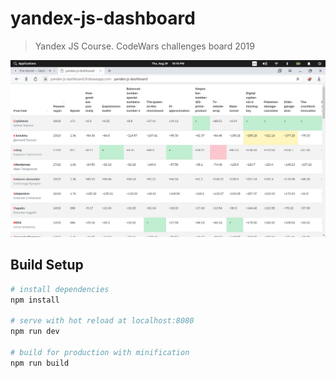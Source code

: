 # yandex-js-dashboard

> Yandex JS Course. CodeWars challenges board 2019

![](images/tableview.png?raw=true)

## Build  Setup
        
``` bash
# install dependencies
npm install

# serve with hot reload at localhost:8080
npm run dev

# build for production with minification
npm run build
```

